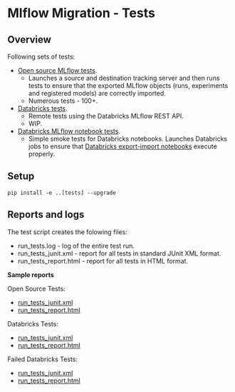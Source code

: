 # Mlflow Migration - Tests

## Overview

Following sets of tests:
* [Open source MLflow tests](open_source/README.md). 
  * Launches a source and destination tracking server and then runs tests to ensure that the exported MLflow objects (runs, experiments and registered models) are correctly imported.
  * Numerous tests - 100+.
* [Databricks tests](databricks/README.md). 
  * Remote tests using the Databricks MLflow REST API. 
  * WIP.
* [Databricks MLflow notebook tests](databricks_notebooks/README.md). 
  * Simple smoke tests for Databricks notebooks. Launches Databricks jobs to ensure that [Databricks export-import notebooks](../databricks_notebooks/README.md) execute properly.

## Setup

```
pip install -e ..[tests] --upgrade 
```

## Reports and logs

The test script creates the folowing files:
* run_tests.log - log of the entire test run.
* run_tests_junit.xml - report for all tests in standard JUnit XML format.
* run_tests_report.html - report for all tests in HTML format.

**Sample reports**

Open Source Tests:
* [run_tests_junit.xml](open_source/samples/run_tests_junit.xml)
* [run_tests_report.html](open_source/samples/run_tests_report.html)

Databricks Tests:
* [run_tests_junit.xml](databricks/samples/run_tests_junit.xml)
* [run_tests_report.html](databricks/samples/run_tests_report.html)

Failed Databricks Tests:
* [run_tests_junit.xml](databricks/samples/failed/run_tests_junit.xml)
* [run_tests_report.html](databricks/samples/failed/run_tests_report.html)


